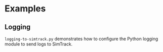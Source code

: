 # Examples

## Logging

`logging-to-simtrack.py` demonstrates how to configure the Python logging module to send logs to SimTrack.

